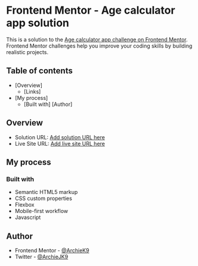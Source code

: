 # Frontend Mentor - Age calculator app solution

This is a solution to the [Age calculator app challenge on Frontend Mentor](https://www.frontendmentor.io/challenges/age-calculator-app-dF9DFFpj-Q). Frontend Mentor challenges help you improve your coding skills by building realistic projects.

## Table of contents

- [Overview]
  - [Links]
- [My process]
  - [Built with]
[Author]

## Overview

- Solution URL: [Add solution URL here]([https://your-solution-url.com](https://archiek9.github.io/age-calculator-app/))
- Live Site URL: [Add live site URL here]([https://your-live-site-url.com](https://archiek9.github.io/age-calculator-app/))

## My process

### Built with

- Semantic HTML5 markup
- CSS custom properties
- Flexbox
- Mobile-first workflow
- Javascript

## Author

- Frontend Mentor - [@ArchieK9](https://www.frontendmentor.io/profile/ArchieK9)
- Twitter - [@ArchieJK9](https://www.twitter.com/ArchieJK9)
